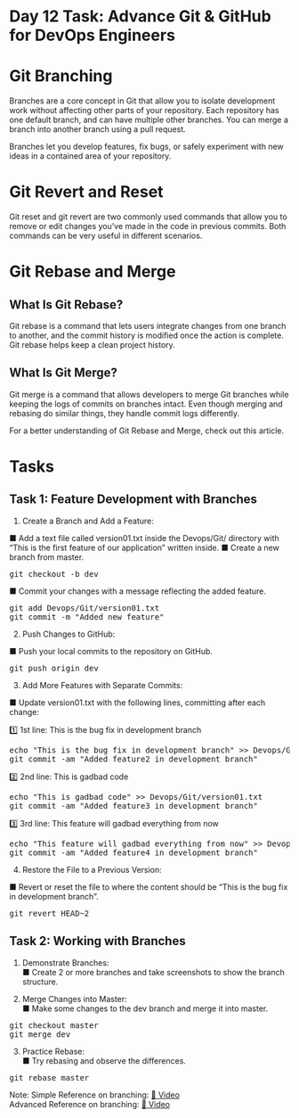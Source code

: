 # Day 12 Task: Advance Git & GitHub for DevOps Engineers
# Git Branching
Branches are a core concept in Git that allow you to isolate development work without affecting other parts of your repository. Each repository has one default branch, and can have multiple other branches. You can merge a branch into another branch using a pull request.

Branches let you develop features, fix bugs, or safely experiment with new ideas in a contained area of your repository.

# Git Revert and Reset
Git reset and git revert are two commonly used commands that allow you to remove or edit changes you’ve made in the code in previous commits. Both commands can be very useful in different scenarios.

# Git Rebase and Merge

## What Is Git Rebase?
Git rebase is a command that lets users integrate changes from one branch to another, and the commit history is modified once the action is complete. Git rebase helps keep a clean project history.

## What Is Git Merge?
Git merge is a command that allows developers to merge Git branches while keeping the logs of commits on branches intact. Even though merging and rebasing do similar things, they handle commit logs differently.

For a better understanding of Git Rebase and Merge, check out this article.

# Tasks
## Task 1: Feature Development with Branches
1. Create a Branch and Add a Feature:

■ Add a text file called version01.txt inside the Devops/Git/ directory with “This is the first feature of our application” written inside.
■ Create a new branch from master.
<pre>
git checkout -b dev
</pre>

■ Commit your changes with a message reflecting the added feature.
<pre>
git add Devops/Git/version01.txt
git commit -m "Added new feature"
</pre>

2. Push Changes to GitHub:

■ Push your local commits to the repository on GitHub.
<pre>
git push origin dev
</pre>

3. Add More Features with Separate Commits:

■ Update version01.txt with the following lines, committing after each change:

1️⃣ 1st line: This is the bug fix in development branch
<pre>
echo "This is the bug fix in development branch" >> Devops/Git/version01.txt
git commit -am "Added feature2 in development branch"
</pre>

2️⃣ 2nd line: This is gadbad code
<pre>
echo "This is gadbad code" >> Devops/Git/version01.txt
git commit -am "Added feature3 in development branch"
</pre>

3️⃣ 3rd line: This feature will gadbad everything from now
<pre>
echo "This feature will gadbad everything from now" >> Devops/Git/version01.txt
git commit -am "Added feature4 in development branch"
</pre>

4. Restore the File to a Previous Version:

■ Revert or reset the file to where the content should be “This is the bug fix in development branch”.
<pre>
git revert HEAD~2
</pre>

## Task 2: Working with Branches
1. Demonstrate Branches:</br>
■ Create 2 or more branches and take screenshots to show the branch structure.</br>

2. Merge Changes into Master:</br>
■ Make some changes to the dev branch and merge it into master.</br>
<pre>
git checkout master
git merge dev
</pre>

3. Practice Rebase:</br>
■ Try rebasing and observe the differences.</br>
<pre>
git rebase master
</pre>

Note:
Simple Reference on branching: [🎥 Video](https://www.youtube.com/watch?v=NzjK9beT_CY)  
Advanced Reference on branching: [🎥 Video](https://www.youtube.com/watch?v=7xhkEQS3dXw)